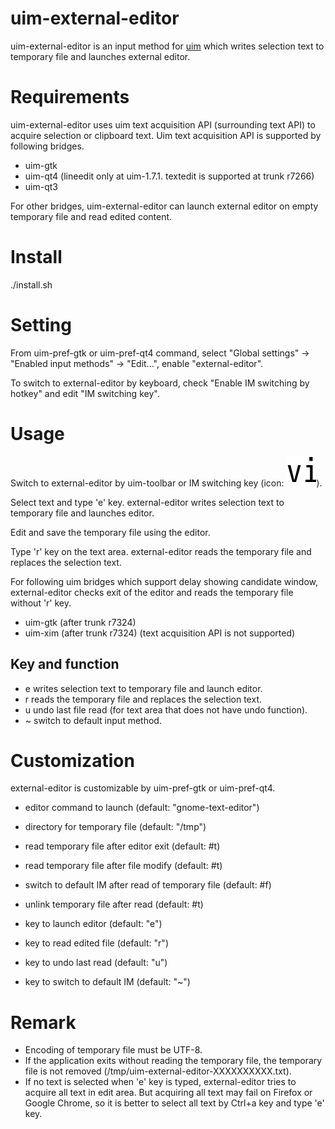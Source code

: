 uim-external-editor
===================

uim-external-editor is an input method for [uim](http://code.google.com/p/uim/)
which writes selection text to temporary file and launches external editor.

Requirements
============

uim-external-editor uses uim text acquisition API (surrounding text API)
to acquire selection or clipboard text.
Uim text acquisition API is supported by following bridges.

  * uim-gtk
  * uim-qt4 (lineedit only at uim-1.7.1. textedit is supported at trunk r7266)
  * uim-qt3

For other bridges, uim-external-editor can launch external editor
on empty temporary file and read edited content.

Install
=======

./install.sh

Setting
=======

From uim-pref-gtk or uim-pref-qt4 command,
select "Global settings" -> "Enabled input methods" -> "Edit...",
enable "external-editor".

To switch to external-editor by keyboard,
check "Enable IM switching by hotkey" and edit "IM switching key".

Usage
=====

Switch to external-editor by uim-toolbar or IM switching key
(icon: ![icon](https://github.com/deton/uim-external-editor/raw/master/pixmaps/external-editor.png)).

Select text and type 'e' key.
external-editor writes selection text to temporary file and launches editor.

Edit and save the temporary file using the editor.

Type 'r' key on the text area.
external-editor reads the temporary file and replaces the selection text.

For following uim bridges which support delay showing candidate window,
external-editor checks exit of the editor and reads the temporary file
without 'r' key.

  * uim-gtk (after trunk r7324)
  * uim-xim (after trunk r7324) (text acquisition API is not supported)

Key and function
----------------

* e  writes selection text to temporary file and launch editor.
* r  reads the temporary file and replaces the selection text.
* u  undo last file read (for text area that does not have undo function).
* ~  switch to default input method.

Customization
=============

external-editor is customizable by uim-pref-gtk or uim-pref-qt4.

* editor command to launch (default: "gnome-text-editor")
* directory for temporary file (default: "/tmp")
* read temporary file after editor exit (default: #t)
* read temporary file after file modify (default: #t)
* switch to default IM after read of temporary file (default: #f)
* unlink temporary file after read (default: #t)

* key to launch editor (default: "e")
* key to read edited file (default: "r")
* key to undo last read (default: "u")
* key to switch to default IM (default: "~")

Remark
======

* Encoding of temporary file must be UTF-8.
* If the application exits without reading the temporary file,
  the temporary file is not removed (/tmp/uim-external-editor-XXXXXXXXXX.txt).
* If no text is selected when 'e' key is typed,
  external-editor tries to acquire all text in edit area.
  But acquiring all text may fail on Firefox or Google Chrome,
  so it is better to select all text by Ctrl+a key and type 'e' key.
